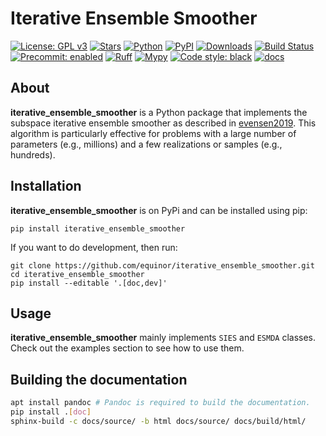 Iterative Ensemble Smoother
===========================

[![License: GPL v3](https://img.shields.io/badge/License-GPLv3-blue.svg)](https://github.com/equinor/iterative_ensemble_smoother/blob/main/COPYING)
[![Stars](https://img.shields.io/github/stars/equinor/iterative_ensemble_smoother.svg?style=social&label=Star&maxAge=2592000)](https://github.com/equinor/iterative_ensemble_smoother/stargazers)
[![Python](https://img.shields.io/pypi/pyversions/iterative_ensemble_smoother.svg)](https://pypi.org/pypi/iterative_ensemble_smoother)
[![PyPI](https://img.shields.io/pypi/v/iterative_ensemble_smoother.svg)](https://pypi.org/pypi/iterative_ensemble_smoother)
[![Downloads](https://static.pepy.tech/badge/iterative_ensemble_smoother)](https://pepy.tech/project/iterative_ensemble_smoother)
[![Build Status](https://github.com/equinor/iterative_ensemble_smoother/actions/workflows/upload_to_pypi.yml/badge.svg)](https://github.com/equinor/iterative_ensemble_smoother/actions/workflows/main.yml)
[![Precommit: enabled](https://img.shields.io/badge/pre--commit-enabled-brightgreen?logo=pre-commit)](https://github.com/pre-commit/pre-commit)
[![Ruff](https://img.shields.io/endpoint?url=https://raw.githubusercontent.com/astral-sh/ruff/main/assets/badge/v2.json)](https://github.com/astral-sh/ruff)
[![Mypy](https://www.mypy-lang.org/static/mypy_badge.svg)](https://mypy-lang.org/)
[![Code style: black](https://img.shields.io/badge/code%20style-black-000000.svg)](https://github.com/psf/black)
[![docs](https://readthedocs.org/projects/iterative_ensemble_smoother/badge/?version=latest&style=plastic)](https://iterative-ensemble-smoother.readthedocs.io/)

## About

**iterative_ensemble_smoother** is a Python package that implements the subspace iterative ensemble smoother as described in [evensen2019](https://www.frontiersin.org/articles/10.3389/fams.2019.00047/full).
This algorithm is particularly effective for problems with a large number of parameters (e.g., millions) and a few realizations or samples (e.g., hundreds).

## Installation

**iterative_ensemble_smoother** is on PyPi and can be installed using pip:

```text
pip install iterative_ensemble_smoother
```

If you want to do development, then run:

```text
git clone https://github.com/equinor/iterative_ensemble_smoother.git
cd iterative_ensemble_smoother
pip install --editable '.[doc,dev]'
```

## Usage

**iterative_ensemble_smoother** mainly implements `SIES` and `ESMDA` classes. 
Check out the examples section to see how to use them.

## Building the documentation

```bash
apt install pandoc # Pandoc is required to build the documentation.
pip install .[doc]
sphinx-build -c docs/source/ -b html docs/source/ docs/build/html/
```
